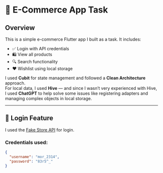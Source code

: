 # 🛒 E-Commerce App Task

## Overview

This is a simple e-commerce Flutter app I built as a task. It includes:

- ✅ Login with API credentials
- 🛍️ View all products
- 🔍 Search functionality
- ❤️ Wishlist using local storage

I used **Cubit** for state management and followed a **Clean Architecture** approach.  
For local data, I used **Hive** — and since I wasn’t very experienced with Hive, I used **ChatGPT** to help solve some issues like registering adapters and managing complex objects in local storage.

---

## 🔐 Login Feature

I used the [Fake Store API](https://fakestoreapi.com/docs) for login.

### Credentials used:

```json
{
  "username": "mor_2314",
  "password": "83r5^_"
}
```
